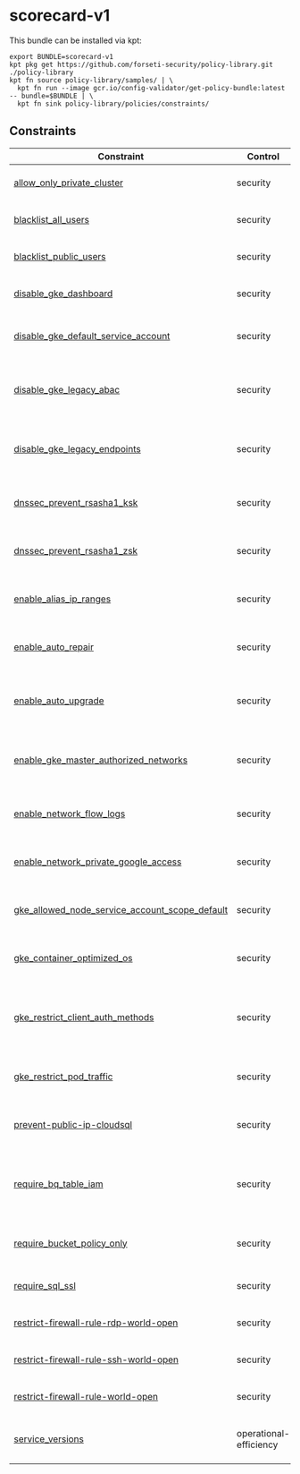 # scorecard-v1

This bundle can be installed via kpt:

```
export BUNDLE=scorecard-v1
kpt pkg get https://github.com/forseti-security/policy-library.git ./policy-library
kpt fn source policy-library/samples/ | \
  kpt fn run --image gcr.io/config-validator/get-policy-bundle:latest -- bundle=$BUNDLE | \
  kpt fn sink policy-library/policies/constraints/
```

## Constraints

| Constraint                                                                                         | Control                | Description                                                                                         |
| -------------------------------------------------------------------------------------------------- | ---------------------- | --------------------------------------------------------------------------------------------------- |
| [allow_only_private_cluster](../../samples/gke_allow_only_private_cluster.yaml)                    | security               | Verifies all GKE clusters are Private Clusters.                                                     |
| [blacklist_all_users](../../samples/iam_blacklist_public.yaml)                                     | security               | Prevent public users from having access to resources via IAM                                        |
| [blacklist_public_users](../../samples/storage_blacklist_public.yaml)                              | security               | Prevent public users from having access to resources via IAM                                        |
| [disable_gke_dashboard](../../samples/gke_dashboard_disable.yaml)                                  | security               | Ensure Kubernetes web UI / Dashboard is disabled                                                    |
| [disable_gke_default_service_account](../../samples/gke_disable_default_service_account.yaml)      | security               | Ensure default Service account is not used for Project access in Kubernetes Clusters                |
| [disable_gke_legacy_abac](../../samples/gke_legacy_abac.yaml)                                      | security               | Ensure Legacy Authorization is set to Disabled on Kubernetes Engine Clusters                        |
| [disable_gke_legacy_endpoints](../../samples/gke_disable_legacy_endpoints.yaml)                    | security               | Checks that legacy metadata endpoints are disabled (disabled by default since GKE 1.12+).           |
| [dnssec_prevent_rsasha1_ksk](../../samples/dnssec_prevent_rsasha1_ksk.yaml)                        | security               | Ensure that RSASHA1 is not used for key-signing key in Cloud DNS                                    |
| [dnssec_prevent_rsasha1_zsk](../../samples/dnssec_prevent_rsasha1_zsk.yaml)                        | security               | Ensure that RSASHA1 is not used for zone-signing key in Cloud DNS                                   |
| [enable_alias_ip_ranges](../../samples/gke_enable_alias_ip_ranges.yaml)                            | security               | Ensure Kubernetes Cluster is created with Alias IP ranges enabled                                   |
| [enable_auto_repair](../../samples/gke_node_pool_auto_repair.yaml)                                 | security               | Ensure automatic node repair is enabled on all node pools in a GKE cluster                          |
| [enable_auto_upgrade](../../samples/gke_node_pool_auto_upgrade.yaml)                               | security               | Ensure Automatic node upgrades is enabled on Kubernetes Engine Clusters nodes                       |
| [enable_gke_master_authorized_networks](../../samples/gke_master_authorized_networks_enabled.yaml) | security               | Ensure Master authorized networks is set to Enabled on Kubernetes Engine Clusters                   |
| [enable_network_flow_logs](../../samples/network_enable_flow_logs.yaml)                            | security               | Ensure VPC Flow logs is enabled for every subnet in VPC Network                                     |
| [enable_network_private_google_access](../../samples/network_enable_private_google_access.yaml)    | security               | Ensure Private Google Access is enabled for all subnetworks in VPC                                  |
| [gke_allowed_node_service_account_scope_default](../../samples/gke_allowed_node_sa_scope.yaml)     | security               | Checks that certain service account scopes are not assigned to nodes.                               |
| [gke_container_optimized_os](../../samples/gke_container_optimized_os.yaml)                        | security               | Ensure Container-Optimized OS (cos) is used for Kubernetes Engine Clusters                          |
| [gke_restrict_client_auth_methods](../../samples/gke_restrict_client_auth_methods.yaml)            | security               | Checks that client certification and password authentication methods are disabled for GKE clusters. |
| [gke_restrict_pod_traffic](../../samples/gke_restrict_pod_traffic.yaml)                            | security               | Checks that GKE clusters have a Network Policy installed.                                           |
| [prevent-public-ip-cloudsql](../../samples/sql_public_ip.yaml)                                     | security               | Prevents a public IP from being assigned to a Cloud SQL instance.                                   |
| [require_bq_table_iam](../../samples/bigquery_world_readable.yaml)                                 | security               | Checks if BigQuery datasets have permissions to assigned to allUsers or allAuthenticatedUsers.      |
| [require_bucket_policy_only](../../samples/storage_bucket_policy_only.yaml)                        | security               | Checks if Cloud Storage buckets have Bucket Only Policy turned on.                                  |
| [require_sql_ssl](../../samples/sql_ssl.yaml)                                                      | security               | Checks if Cloud SQL instances have SSL turned on.                                                   |
| [restrict-firewall-rule-rdp-world-open](../../samples/restrict_fw_rules_rdp_world_open.yaml)       | security               | Checks that every firewall rule matches certain settings.                                           |
| [restrict-firewall-rule-ssh-world-open](../../samples/restrict_fw_rules_ssh_world_open.yaml)       | security               | Checks that every firewall rule matches certain settings.                                           |
| [restrict-firewall-rule-world-open](../../samples/restrict_fw_rules_world_open.yaml)               | security               | Checks that every firewall rule matches certain settings.                                           |
| [service_versions](../../samples/appengine_versions.yaml)                                          | operational-efficiency | Tests for amount App Engine application simultaneous versions are installed.                        |

